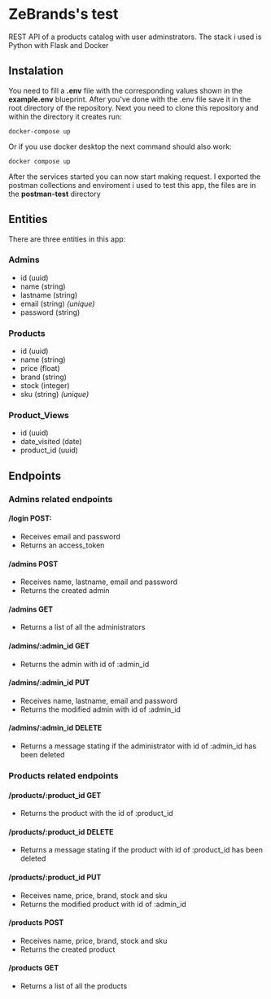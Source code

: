 # ZeBrands's test

REST API of a products catalog with user adminstrators. The stack i used is Python with Flask and Docker

## Instalation

You need to fill a **.env** file with the corresponding values shown in the **example.env** blueprint. After you've done with the .env file save it in the root directory of the repository.
Next you need to clone this repository and within the directory it creates run:

    docker-compose up

Or if you use docker desktop the next command should also work:

    docker compose up

After the services started you can now start making request.
I exported the postman collections and enviroment i used to test this app, the files are in the **postman-test** directory

## Entities

There are three entities in this app:

### Admins

-   id (uuid)
-   name (string)
-   lastname (string)
-   email (string) _(unique)_
-   password (string)

### Products

-   id (uuid)
-   name (string)
-   price (float)
-   brand (string)
-   stock (integer)
-   sku (string) _(unique)_

### Product_Views

-   id (uuid)
-   date_visited (date)
-   product_id (uuid)

## Endpoints

### Admins related endpoints

#### /login POST:

-   Receives email and password
-   Returns an access_token

#### /admins POST

-   Receives name, lastname, email and password
-   Returns the created admin

#### /admins GET

-   Returns a list of all the administrators

#### /admins/:admin_id GET

-   Returns the admin with id of :admin_id

#### /admins/:admin_id PUT

-   Receives name, lastname, email and password
-   Returns the modified admin with id of :admin_id

#### /admins/:admin_id DELETE

-   Returns a message stating if the administrator with id of :admin_id has been deleted

### Products related endpoints

#### /products/:product_id GET

-   Returns the product with the id of :product_id

#### /products/:product_id DELETE

-   Returns a message stating if the product with id of :product_id has been deleted

#### /products/:product_id PUT

-   Receives name, price, brand, stock and sku
-   Returns the modified product with id of :admin_id

#### /products POST

-   Receives name, price, brand, stock and sku
-   Returns the created product

#### /products GET

-   Returns a list of all the products
